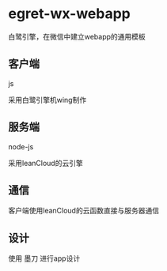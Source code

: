 # egret-wx-webapp

白鹭引擎，在微信中建立webapp的通用模板

## 客户端

js

采用白鹭引擎机wing制作

## 服务端

node-js

采用leanCloud的云引擎 

## 通信

客户端使用leanCloud的云函数直接与服务器通信

## 设计

使用 墨刀 进行app设计